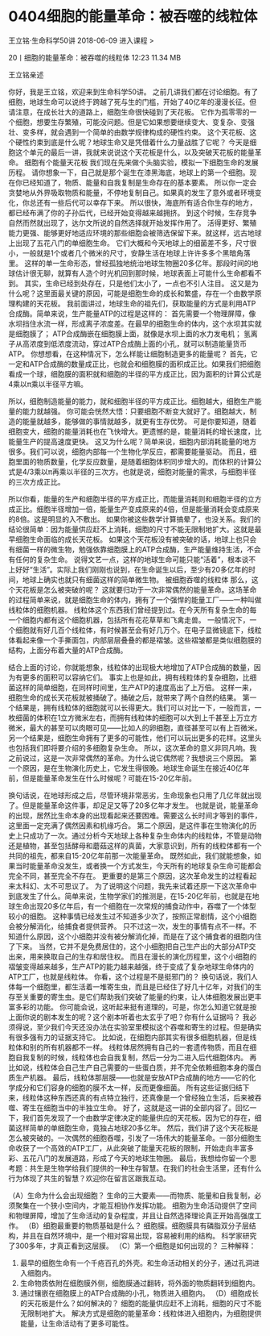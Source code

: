 # 0404细胞的能量革命：被吞噬的线粒体


王立铭·生命科学50讲
2018-06-09
进入课程 >

20丨细胞的能量革命：被吞噬的线粒体
12:23 11.34 MB

王立铭亲述

你好，我是王立铭，欢迎来到生命科学50讲。
之前几讲我们都在讨论细胞。有了细胞，地球生命可以说终于跨越了死与生的门槛，开始了40亿年的漫漫长征。但请注意，在成长壮大的道路上，细胞生命很快碰到了天花板。
它作为孤零零的一个细胞，想要生存繁殖，可能没问题。但是它如果想要继续变大、变复杂、变强壮、变多样，就会遇到一个简单的由数学规律构成的硬性约束。
这个天花板、这个硬性约束到底是什么呢？地球生命又是凭借着什么力量战胜了它呢？
今天是细胞这个单元的最后一讲，我就来说说这个天花板是什么，以及突破天花板的能量革命。
细胞有个能量天花板
我们现在先来做个头脑实验，模拟一下细胞生命的发展历程。
请你想象一下，自己就是那个诞生在漆黑海底，地球上的第一个细胞。现在你已经知道了，物质、能量和自我复制是生命存在的基本要素。
所以你一定会贪婪地从外界吸取物质和能量，不停地复制自己。如果真的发生了意外或者环境变化，你总还有一些后代可以幸存下来。
所以很快，海底所有适合你生存的地方，都已经布满了你的子孙后代，已经开始变得越来越拥挤。
到这个时候，生存竞争自然而然就出现了，达尔文所说的自然选择就开始发挥作用了。
活得更好、繁殖能力更强、能够更好地适应环境的那些细胞会被筛选保留下来。就这样，远古地球上出现了五花八门的单细胞生命。
它们大概和今天地球上的细菌差不多，尺寸很小，一般就是1个或者几个微米的尺寸，安静生活在地球上许许多多个黑暗角落里。
这样的单一生命形态，曾经孤独地统治地球生物圈20多亿年。那段时间的地球估计很无聊，就算有人造个时光机回到那时候，地球表面上可能什么生命都看不到。
其实，生命已经到处存在，只是他们太小了，一点也不引人注目。
这又是为什么呢？这里面最关键的原因，可能是细胞生命的成长和繁盛，存在一个由数学原理构建的天花板。
我前面讲过，地球生命的祖先们，获取能量的方式是利用ATP合成酶。简单来说，生产能量ATP的过程是这样的：
首先需要一个物理屏障，像水坝挡住水流一样，形成离子浓度差。在最早的细胞生命的体内，这个水坝其实就是细胞膜了；
ATP合成酶嵌在细胞膜上面，就像是水坝上面的水力发电机；
氢离子从高浓度到低浓度流动，穿过ATP合成酶上面的小孔，就可以制造能量货币ATP。
你想想看，在这种情况下，怎么样能让细胞制造更多的能量呢？
首先，它一定和ATP合成酶的数量成正比，也就会和细胞膜的面积成正比。如果我们把细胞看成一个球，细胞膜的面积就和细胞的半径的平方成正比，因为面积的计算公式是4乘以π乘以半径平方嘛。

所以，细胞制造能量的能力，就和细胞半径的平方成正比。细胞越大，细胞生产能量的能力就越强。
你可能会恍然大悟：只要细胞不断变大就好了。细胞越大，制造的能量就越多，能够做的事情就越多，就更有生存优势。
可是你要知道，随着细胞变大，细胞的能量消耗也在飞快增大。更遗憾的是，能量消耗的增长速度，比能量生产的提高速度更快。
这又为什么呢？简单来说，细胞内部消耗能量的地方很多。我们可以说，细胞内部每一个生物化学反应，都需要能量驱动。
而且，细胞里面的物质数量，化学反应数量，是随着细胞体积同步增大的。而体积的计算公式是4/3乘以π再乘以半径的三次方。也就是说，细胞对能量的需求，与细胞半径的三次方成正比。

所以你看，能量的生产和细胞半径的平方成正比，而能量消耗则和细胞半径的立方成正比。细胞半径增加一倍，能量生产变成原来的4倍，但是能量消耗会变成原来的8倍。这是明显的入不敷出。
如果你被这些数学计算搞晕了，也没关系。我们的结论很简单：因为能量供应赶不上消耗，细胞的尺寸不能无限制地扩大。这就是最早细胞生命面临的成长天花板。
如果这个天花板没有被突破的话，地球上也只会有细菌一样的微生物，勉强依靠细胞膜上的ATP合成酶，生产能量维持生活，不会有任何的复杂生命。
说得文艺一点，这样的地球生命可能只能“活着”，根本谈不上好好“生活”。实际上我们刚刚也说到，在生命诞生以后，至少有20多亿年的时间，地球上确实也就只有细菌这样的简单微生物。
被细胞吞噬的线粒体
那么，这个天花板是怎么被突破的呢？
这就要归功于一次非常偶然的能量革命。这场革命的过程简单来说，就是细胞生命的体内，拥有了一个强悍的能量工厂——一种叫做线粒体的细胞机器。
线粒体这个东西我们曾经提到过。在今天所有复杂生命的每一个细胞内都有这个细胞机器，包括所有花花草草和飞禽走兽。
一般情况下，一个细胞就有好几百个线粒体，有时候甚至会有好几万个。在电子显微镜底下，线粒体看起来像一个手撕面包，内部层层叠叠的都是褶皱。这些褶皱都是类似细胞膜的结构，上面分布着大量的ATP合成酶。

结合上面的讨论，你就能想象，线粒体的出现极大地增加了ATP合成酶的数量，因为有更多的面积可以容纳它们。
事实上也是如此，拥有线粒体的复杂细胞，比细菌这样的简单细胞，在同样时间里，生产ATP的速度高出了上万倍。
这样一来，细胞生命的成长天花板就被捅破了。捅破之后，就带来了两个自然的结果。
第一个结果是，拥有线粒体的细胞就可以长得更大。我们可以对比一下，一般而言，一枚细菌的体积在1立方微米左右，而拥有线粒体的细胞可以大到上千甚至上万立方微米，最大的甚至可以肉眼可见——比如人的卵细胞，直径甚至可以有上百微米。
另一个结果是，细胞生命拥有了更多的可能性，他们可以玩出更多的花样。这里头也包括我们即将要介绍的多细胞复杂生命。
所以，这次革命的意义非同凡响。我之前说过，这是一次非常偶然的革命。为什么说它偶然呢？我想说三个原因。
第一个原因，是在生物演化历史上，它发生得很晚。地球生命诞生在接近40亿年前，但是能量革命发生在什么时候呢？可能在15-20亿年前。

换句话说，在地球形成之后，尽管环境非常恶劣，生命现象也只用了几亿年就出现了。但是能量革命这件事，却足足又等了20多亿年才发生。
也就是说，能量革命的出现，居然比生命本身的出现看起来还要困难。需要这么长时间才等到的事件，这里面一定充满了偶然因素和机缘巧合。
第二个原因，是这件事在生物演化的历史上只成功了一次。通过分析今天地球上各种复杂生命体内的线粒体，不管是动物还是植物，甚至包括酵母和蘑菇这样的真菌，大家意识到，所有的线粒体都有一个共同的祖先，都来自15-20亿年前那一次能量革命。
既然如此，我们就能想象，如果当时能量革命没发生，或者换一个方式发生，今天所有的地球复杂生命可能都会完全不同，甚至完全不存在。
更重要的是第三个原因，这次革命发生的过程看起来太科幻、太不可思议了。
为了说明这个问题，我先来试着还原一下这次革命中到底发生了什么。简单来说，生物学家们的推测是，在15-20亿年前，也就是在地球生命出现20多亿年后，有一个细胞在一次常规的捕食动作中，吞噬了一个体型较小的细胞。
这种事情已经发生过不知道多少次了，按照正常剧情，这个小细胞会被分解消化，给捕食者提供营养。
只不过这一次，发生的事情有点不一样。不知道什么原因，这个小细胞并没有被分解消化掉，而是在了这个捕食者的细胞内住了下来。
当然，它并不是免费居住的，这个小细胞把自己生产出的大部分ATP交出来，用来换取自己的生存和居住权。
而且在漫长的演化历程里，这个小细胞的褶皱变得越来越多，生产ATP的能力越来越强，终于变成了复杂地球生命体内的ATP工厂，也就是线粒体。
你看，这个过程是不是挺邪门的？
换句话说，我们人体每一个细胞里，都生活着一堆寄生虫，而且是已经住了好几十亿年，对我们的生存至关重要的寄生虫。是它们帮助我们突破了能量的约束，让人体细胞发展出更丰富多彩的功能。
你可能会说，这听起来挺有道理的，可是，你怎么知道它就是按上面你说的剧本发生的呢？这个剧本听着也太玄乎了吧？你有什么证据吗？
我必须得说，至少我们今天还没办法在实验室里模拟这个吞噬和寄生的过程。但是确实有很多强有力的证据支持它。
比如说，在细胞内部其实有很多细胞机器，但是线粒体和别的所有机器都不一样。
线粒体居然拥有自己的一套遗传物质，而且在细胞自我复制的时候，线粒体也会自我复制，然后一分为二进入后代细胞体内。
再比如说，线粒体会自己生产自己需要的一些蛋白质，并不完全依赖细胞本身的蛋白质生产机器。
最后，线粒体那层膜——也就是安放ATP合成酶的地方——它的化学成分和它们容身的细胞的膜不太一样，反而更像细菌。
所有这些证据归结下来，线粒体这种东西还真的有点特立独行，还真像是一个曾经独立生活，后来被吞噬、寄生在细胞当中的半独立生命。
好了，这就是这一讲的全部内容了。回忆一下，我们首先发现了一个由数学定律决定的能量供应的天花板。因为它的存在，细菌这样简单的单细胞生命，竟独占地球20多亿年。
然后，我们讲了这个天花板是怎么被突破的。一次偶然的细胞吞噬，引发了一场伟大的能量革命。一部分细胞生命收获了一个高效的ATP工厂，从此突破了能量天花板的限制，开始走向丰富多彩、五花八门的发展道路，形成了今天的地球生物圈。
最后，我想给你留一个思考题：共生是生物学给我们提供的一种生存智慧。在我们的社会生活里，还有什么行为体现了共生的智慧？欢迎你在留言区跟我互动。


（A）生命为什么会出现细胞？
生命的三大要素——而物质、能量和自我复制，必须聚集在一个狭小空间内，才能互相协作发挥功能。
细胞为生命活动提供了空间和物理屏障，增加了生命活动的复杂程度，并且让自然选择理论真正开始高强度工作。
（B）细胞最重要的物质基础是什么？
细胞膜。细胞膜具有磷脂双分子层结构，并且在自然环境中，是一个相对容易出现，容易被利用的结构。
科学家研究了300多年，才真正看到这层膜。
（C）第一个细胞是如何出现的？
三种解释：
1. 最早的细胞生命有一个千疮百孔的外壳。和生命活动相关的分子，通过孔洞进入细胞内。
2. 生命物质依附在细胞膜外侧，细胞膜通过翻转，将外面的物质翻转到细胞内。
3. 通过镶嵌在细胞膜上的ATP合成酶的小孔，物质进入细胞内。
（D）细胞成长的天花板是什么？如何解决的？
细胞的能量供应赶不上消耗，细胞的尺寸不能无限制地扩大。
解决方式是细胞的能量革命：线粒体进入细胞内，为细胞提供能量，让生命活动有了更多可能性。